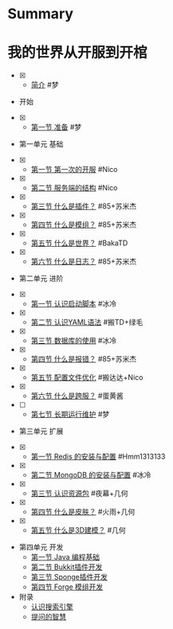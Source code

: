 # Summary
# 我的世界从开服到开棺

- [x] * [简介](README.md) #梦
* 开始
- [x]   * [第一节 准备](Preparation.md) #梦
* 第一单元 基础
- [x]   * [第一节 第一次的开服](First.md) #Nico
- [x]   * [第二节 服务端的结构](Structure.md) #Nico
- [x]   * [第三节 什么是插件？](Plugin.md) #85+苏米杰
- [x]   * [第四节 什么是模组？](Mod.md) #85+苏米杰
- [x]   * [第五节 什么是世界？](World.md) #BakaTD
- [x]   * [第六节 什么是日志？](Log.md) #85+苏米杰
* 第二单元 进阶
- [x]   * [第一节 认识启动脚本](RunScript.md) #冰冷
- [x]   * [第二节 认识YAML语法](Yaml.md) #搬TD+绿毛
- [x]   * [第三节 数据库的使用](Sql.md) #冰冷
- [x]   * [第四节 什么是报错？](WhatsError.md) #85+苏米杰
- [x]   * [第五节 配置文件优化](Optimization.md) #搬达达+Nico
- [x]   * [第六节 什么是跨服？](Bungee.md) #蛋黄酱
- [ ]   * [第七节 长期运行维护](Maintain.md) #梦
* 第三单元 扩展
- [x]  * [第一节 Redis 的安装与配置](Redis.md) #Hmm1313133
- [x]  * [第二节 MongoDB 的安装与配置](MongoDB.md) #冰冷
- [x]  * [第三节 认识资源包](Texture.md) #夜幕+几何
- [x]  * [第四节 什么是皮肤？](Skin.md) #火雨+几何
- [x]  * [第五节 什么是3D建模？](Model.md) #几何
* 第四单元 开发
  * [第一节  Java 编程基础](Java.md)
  * [第二节 Bukkit插件开发](Bukkit.md)
  * [第三节 Sponge插件开发](Sponge.md)
  * [第四节 Forge 模组开发](Forge.md)
* 附录
  * [认识搜索引擎](SearchEngine.md)
  * [提问的智慧](How-To-Ask-Questions-The-Smart-Way.md)
